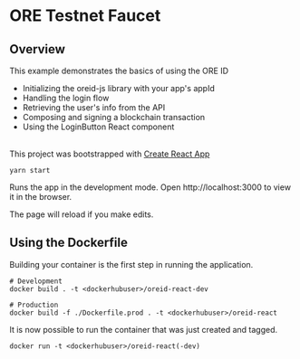 # ORE Testnet Faucet


## Overview

This example demonstrates the basics of using the ORE ID
- Initializing the oreid-js library with your app's appId
- Handling the login flow
- Retrieving the user's info from the API
- Composing and signing a blockchain transaction
- Using the LoginButton React component
<br><br>

This project was bootstrapped with [Create React App](https://github.com/facebook/create-react-app)

    yarn start

Runs the app in the development mode.
Open http://localhost:3000 to view it in the browser.

The page will reload if you make edits.


## Using the Dockerfile

Building your container is the first step in running the application.
```shell
# Development 
docker build . -t <dockerhubuser>/oreid-react-dev

# Production
docker build -f ./Dockerfile.prod . -t <dockerhubuser>/oreid-react
```

It is now possible to run the container that was just created and tagged.
```shell
docker run -t <dockerhubuser>/oreid-react(-dev)
```